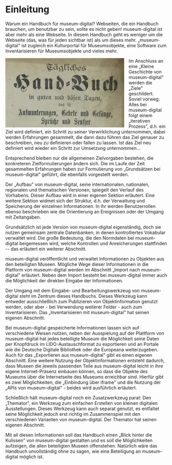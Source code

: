 # Einleitung

Warum ein Handbuch für museum-digital? Webseiten, die ein Handbuch
brauchen, um benutzbar zu sein, sollte es nicht geben! museum-digital
ist aber mehr als eine Webseite. In diesem Handbuch geht es weniger um
die Webseite (das, was für jeden sichtbar ist) als um dieses
mehr. „museum-digital" ist zugleich ein Kulturportal für
Museumsobjekte, eine Software zum Inventarisieren für Museumsobjekte und
vieles mehr.

<img src="assets/chapter_1-0/001-000-taeglicheshandbuch.jpg" style="float: left; margin-right: 1em;" />

Im Anschluss an eine „Kleine Geschichte von museum-digital" werden die „Ziele"
geschildert. Soviel vorweg: Alles bei museum-digital folgt einem
„iterativen Prozess", d.h. ein Ziel wird definiert, ein Schritt zu
seiner Verwirklichung unternommen, dabei werden Erfahrungen gesammelt,
die dann dazu führen das Ziel genauer zu beschreiben, neu zu definieren
oder fallen zu lassen. Ist das Ziel neu definiert wird wieder ein
Schritt zur Umsetzung unternommen\...

Entsprechend bleiben nur die allgemeinen Zielvorgaben bestehen, die
konkreteren Zielformulierungen ändern sich. Die im Laufe der Zeit
gesammelten Erfahrungen haben zur Formulierung von „Grundsätzen bei
museum-digital" geführt, die ebenfalls vorgestellt werden.

Der „Aufbau" von museum-digital, seine internationalen, nationalen,
regionalen und thematischen Versionen, spiegelt den Verlauf des
Vorhabens. Dieser Aufbau wird in einer eigenen Sektion erläutert. Eine
weitere Sektion widmet sich der Struktur, d.h. der Verwaltung und
Speicherung der einzelnen Informationen. In ihr werden Benutzerrollen
ebenso beschrieben wie die Orientierung an Ereignissen oder der Umgang
mit Zeitangaben.

Grundsätzlich ist jede Version von museum-digital eigenständig, doch sie
nutzen gemeinsam zentrale Datenbanken, in denen kontrolliertes Vokabular
verwaltet wird. Die große Bedeutung, die den Normdaten bei
museum-digital beigemessen wird, welche Kontrollen und Anreicherungen
stattfinden -- das erläutert ein weiterer Abschnitt.

museum-digital veröffentlicht und verwaltet Informationen zu Objekten
aus den beteiligten Museen. Mögliche Wege dieser Informationen in die
Platform von museum-digital werden im Abschnitt „Import nach
museum-digital" erläutert. Neben dem Import besteht bei museum-digital
immer auch die Möglichkeit der direkten Eingabe der Informationen.

Der Umgang mit dem Eingabe- und Bearbeitungswerkzeug von museum-digital
steht im Zentrum dieses Handbuchs. Dieses Werkzeug kann entweder
ausschließlich zum Publizieren von Objektinformation genutzt werden,
oder aber - bei Verwendung weiterer Felder - auch zum Inventarisieren.
Das „Inventarisieren mit museum-digital" hat seinen eigenen Abschnitt.

Bei museum-digital gespeicherte Informationen lassen sich auf
verschiedene Weisen nutzen, neben der Ausspielung auf der Plattform von
museum-digital hat jedes beteiligte Museum die Möglichkeit seine Daten
per Knopfdruck im LIDO-Austauschformat zu exportieren und an Portale wie
die Deutsche Digitale Bibliothek oder die Europeana weiterzugeben. Auch
für das „Exportieren aus museum-digital" gibt es einen eigenen
Abschnitt. Eine weitere Nutzung der Objektinformationen entsteht
dadurch, dass Museen die jeweils passenden Teile aus museum-digital
leicht in ihre eigene Internet-Präsenz einbauen können, so dass die
Objekte des Museums über die Internetseite des Museums erreichbar sind.
Hierfür gibt es zwei Möglichkeiten, die „Einbindung über iframe" und die
Nutzung der „APIs von museum-digital" - beides wird ausführlich
erläutert.

Schließlich hält museum-digital noch ein Zusatzwerkzeug parat: Den
„Themator", ein Werkzeug zum einfachen Erstellen von kleinen digitalen
Ausstellungen. Dieses Werkzeug kann auch separat genutzt, es entfaltet
seine Möglichkeit jedoch erst richtig im Zusammenspiel mit den
verschiedenen Varianten von museum-digital. Der Themator hat seinen
eigenen Abschnitt.

Mit all diesen Informationen soll das Handbuch einen „Blick hinter die
Kulissen" von museum-digital gestatten und es soll die Möglichkeiten
aufzeigen, die allen beteiligten Museen offenstehen. Natürlich wäre das
Handbuch unvollständig ohne zu sagen, wie eine Beteiligung an
museum-digital möglich ist.\
 
